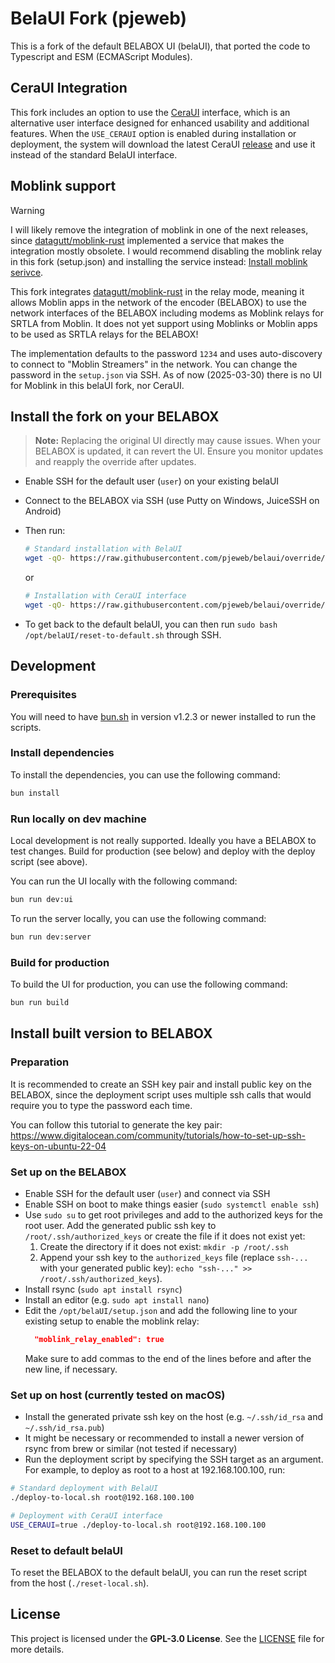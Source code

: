 # BelaUI Fork (pjeweb)

This is a fork of the default BELABOX UI (belaUI), that ported the code to Typescript and ESM (ECMAScript Modules).

## CeraUI Integration

This fork includes an option to use the [CeraUI](https://github.com/CERALIVE/CeraUI) interface, which is an alternative user interface designed for enhanced usability and additional features. When the `USE_CERAUI` option is enabled during installation or deployment, the system will download the latest CeraUI [release](https://github.com/CERALIVE/CeraUI/releases/latest) and use it instead of the standard BelaUI interface.


## Moblink support

> [!WARNING]  
> I will likely remove the integration of moblink in one of the next releases, since [datagutt/moblink-rust](https://github.com/datagutt/moblink-rust) implemented a service that makes the integration mostly obsolete. I would recommend disabling the moblink relay in this fork (setup.json) and installing the service instead: [Install moblink serivce](https://github.com/datagutt/moblink-rust#use-on-belabox).

This fork integrates [datagutt/moblink-rust](https://github.com/datagutt/moblink-rust) in the relay mode, meaning it allows Moblin apps in the network of the encoder (BELABOX) to use the network interfaces of the BELABOX including modems as Moblink relays for SRTLA from Moblin. It does not yet support using Moblinks or Moblin apps to be used as SRTLA relays for the BELABOX!

The implementation defaults to the password `1234` and uses auto-discovery to connect to "Moblin Streamers" in the network. You can change the password in the `setup.json` via SSH. As of now (2025-03-30) there is no UI for Moblink in this belaUI fork, nor CeraUI.

## Install the fork on your BELABOX

> **Note:** Replacing the original UI directly may cause issues. When your BELABOX is updated, it can revert the UI. Ensure you monitor updates and reapply the override after updates.

- Enable SSH for the default user (`user`) on your existing belaUI
- Connect to the BELABOX via SSH (use Putty on Windows, JuiceSSH on Android)
- Then run:
  ```bash
  # Standard installation with BelaUI
  wget -qO- https://raw.githubusercontent.com/pjeweb/belaui/override/install.sh | bash
  ```
  or
  
  ```bash
  # Installation with CeraUI interface
  wget -qO- https://raw.githubusercontent.com/pjeweb/belaui/override/install.sh | USE_CERAUI=true bash
  ```
- To get back to the default belaUI, you can then run `sudo bash /opt/belaUI/reset-to-default.sh` through SSH.

## Development

### Prerequisites

You will need to have [bun.sh](https://bun.sh/docs/installation) in version v1.2.3 or newer installed to run the scripts.

### Install dependencies

To install the dependencies, you can use the following command:

```bash
bun install
```

### Run locally on dev machine

Local development is not really supported. Ideally you have a BELABOX to test changes. Build for production (see below) and deploy with the deploy script (see above).

You can run the UI locally with the following command:

```bash
bun run dev:ui
```

To run the server locally, you can use the following command:

```bash
bun run dev:server
```

### Build for production

To build the UI for production, you can use the following command:

```bash
bun run build
```

## Install built version to BELABOX

### Preparation

It is recommended to create an SSH key pair and install public key on the BELABOX, since the deployment script uses
multiple ssh calls that would require you to type the password each time.

You can follow this tutorial to generate the key
pair: https://www.digitalocean.com/community/tutorials/how-to-set-up-ssh-keys-on-ubuntu-22-04

### Set up on the BELABOX

- Enable SSH for the default user (`user`) and connect via SSH
- Enable SSH on boot to make things easier (`sudo systemctl enable ssh`)
- Use `sudo su` to get root privileges and add to the authorized keys for the root user.
  Add the generated public ssh key to `/root/.ssh/authorized_keys` or create the file if it does not exist yet:
    1) Create the directory if it does not exist: `mkdir -p /root/.ssh`
    2) Append your ssh key to the `authorized_keys` file (replace `ssh-...` with your generated public key):
       `echo "ssh-..." >> /root/.ssh/authorized_keys`).
- Install rsync (`sudo apt install rsync`)
- Install an editor (e.g. `sudo apt install nano`)
- Edit the `/opt/belaUI/setup.json` and add the following line to your existing setup to enable the moblink relay:
    ```json
      "moblink_relay_enabled": true
    ```
  Make sure to add commas to the end of the lines before and after the new line, if necessary.

### Set up on host (currently tested on macOS)

- Install the generated private ssh key on the host (e.g. `~/.ssh/id_rsa` and `~/.ssh/id_rsa.pub`)
- It might be necessary or recommended to install a newer version of rsync from brew or similar (not tested if
  necessary)
- Run the deployment script by specifying the SSH target as an argument. For example, to deploy as root to a host at 192.168.100.100, run:

```bash
# Standard deployment with BelaUI
./deploy-to-local.sh root@192.168.100.100

# Deployment with CeraUI interface
USE_CERAUI=true ./deploy-to-local.sh root@192.168.100.100
```

### Reset to default belaUI

To reset the BELABOX to the default belaUI, you can run the reset script from the host (`./reset-local.sh`).

## License

This project is licensed under the **GPL-3.0 License**. See the [LICENSE](LICENSE) file for more details.
